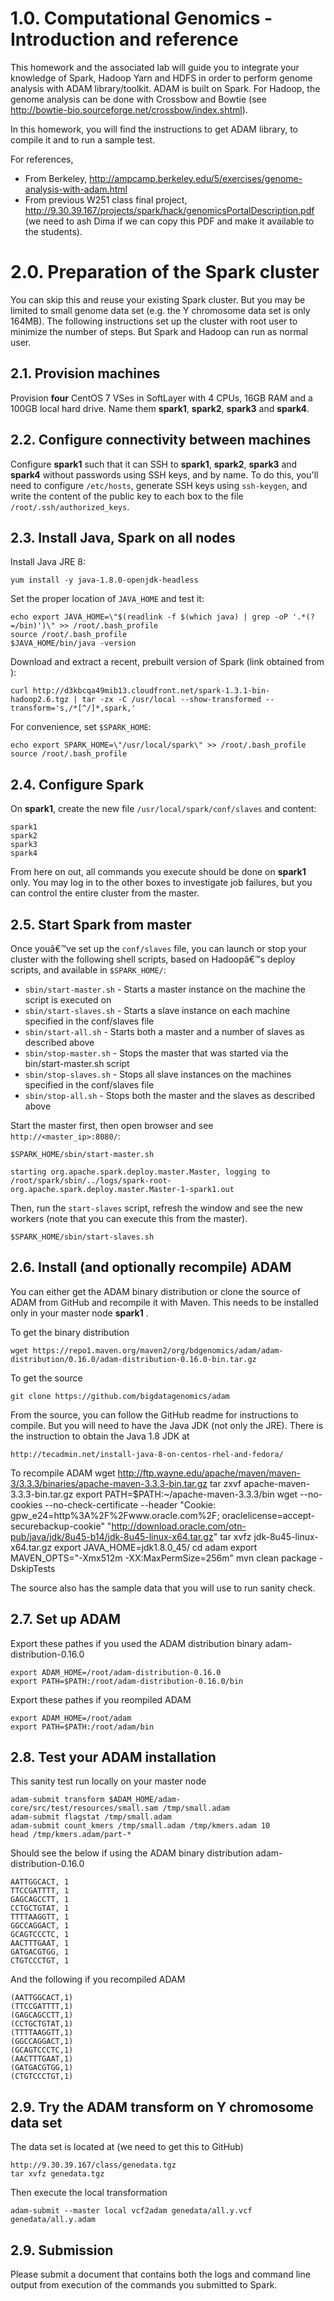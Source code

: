 # 1.0. Computational Genomics - Introduction and reference

This homework and the associated lab will guide you to integrate your knowledge of Spark, Hadoop Yarn and HDFS in order to perform genome analysis with ADAM library/toolkit. ADAM is built on Spark. For Hadoop, the genome analysis can be done with Crossbow and Bowtie (see http://bowtie-bio.sourceforge.net/crossbow/index.shtml).

In this homework, you will find the instructions to get ADAM library, to compile it and to run a sample test.

For references, 
* From Berkeley, http://ampcamp.berkeley.edu/5/exercises/genome-analysis-with-adam.html
* From previous W251 class final project, http://9.30.39.167/projects/spark/hack/genomicsPortalDescription.pdf (we need to ash Dima if we can copy this PDF and make it available to the students). 

# 2.0. Preparation of the Spark cluster

You can skip this and reuse your existing Spark cluster. But you may be limited to small genome data set (e.g. the Y chromosome data set is only 164MB). The following instructions set up the cluster with root user to minimize the number of steps. But Spark and Hadoop can run as normal user.

## 2.1. Provision machines

Provision **four** CentOS 7 VSes in SoftLayer with 4 CPUs, 16GB RAM and a 100GB local hard drive. Name them __spark1__, __spark2__, __spark3__ and __spark4__.

## 2.2. Configure connectivity between machines

Configure __spark1__ such that it can SSH to __spark1__, __spark2__, __spark3__ and __spark4__ without passwords using SSH keys, and by name. To do this, you'll need to configure `/etc/hosts`, generate SSH keys using `ssh-keygen`, and write the content of the public key to each box to the file `/root/.ssh/authorized_keys`.

## 2.3. Install Java, Spark on all nodes

Install Java JRE 8:

    yum install -y java-1.8.0-openjdk-headless

Set the proper location of `JAVA_HOME` and test it:

    echo export JAVA_HOME=\"$(readlink -f $(which java) | grep -oP '.*(?=/bin)')\" >> /root/.bash_profile
    source /root/.bash_profile
    $JAVA_HOME/bin/java -version

Download and extract a recent, prebuilt version of Spark (link obtained from ):

    curl http://d3kbcqa49mib13.cloudfront.net/spark-1.3.1-bin-hadoop2.6.tgz | tar -zx -C /usr/local --show-transformed --transform='s,/*[^/]*,spark,'

For convenience, set `$SPARK_HOME`:

    echo export SPARK_HOME=\"/usr/local/spark\" >> /root/.bash_profile
    source /root/.bash_profile

## 2.4. Configure Spark

On __spark1__, create the new file `/usr/local/spark/conf/slaves` and content:

    spark1
    spark2
    spark3
    spark4

From here on out, all commands you execute should be done on __spark1__ only. You may log in to the other boxes to investigate job failures, but you can control the entire cluster from the master.

## 2.5. Start Spark from master

Once youâ€™ve set up the `conf/slaves` file, you can launch or stop your cluster with the following shell scripts, based on Hadoopâ€™s deploy scripts, and available in `$SPARK_HOME/`:

- `sbin/start-master.sh` - Starts a master instance on the machine the script is executed on
- `sbin/start-slaves.sh` - Starts a slave instance on each machine specified in the conf/slaves file
- `sbin/start-all.sh` - Starts both a master and a number of slaves as described above
- `sbin/stop-master.sh` - Stops the master that was started via the bin/start-master.sh script
- `sbin/stop-slaves.sh` - Stops all slave instances on the machines specified in the conf/slaves file
- `sbin/stop-all.sh` - Stops both the master and the slaves as described above

Start the master first, then open browser and see `http://<master_ip>:8080/`:

    $SPARK_HOME/sbin/start-master.sh

    starting org.apache.spark.deploy.master.Master, logging to /root/spark/sbin/../logs/spark-root-org.apache.spark.deploy.master.Master-1-spark1.out

Then, run the `start-slaves` script, refresh the window and see the new workers (note that you can execute this from the master).

    $SPARK_HOME/sbin/start-slaves.sh


## 2.6. Install (and optionally recompile) ADAM

You can either get the ADAM binary distribution or clone the source of ADAM from GitHub and recompile it with Maven. This needs to be installed only in your master node __spark1__ .

To get the binary distribution

    wget https://repo1.maven.org/maven2/org/bdgenomics/adam/adam-distribution/0.16.0/adam-distribution-0.16.0-bin.tar.gz

To get the source

    git clone https://github.com/bigdatagenomics/adam

From the source, you can follow the GitHub readme for instructions to compile. But you will need to have the Java JDK (not only the JRE). There is the instruction to obtain the Java 1.8 JDK at 

    http://tecadmin.net/install-java-8-on-centos-rhel-and-fedora/

To recompile ADAM
    wget http://ftp.wayne.edu/apache/maven/maven-3/3.3.3/binaries/apache-maven-3.3.3-bin.tar.gz
    tar zxvf apache-maven-3.3.3-bin.tar.gz
    export PATH=$PATH:~/apache-maven-3.3.3/bin
    wget --no-cookies --no-check-certificate --header "Cookie: gpw_e24=http%3A%2F%2Fwww.oracle.com%2F; oraclelicense=accept-securebackup-cookie" "http://download.oracle.com/otn-pub/java/jdk/8u45-b14/jdk-8u45-linux-x64.tar.gz"
    tar xvfz jdk-8u45-linux-x64.tar.gz
    export JAVA_HOME=jdk1.8.0_45/
    cd adam
    export MAVEN_OPTS="-Xmx512m -XX:MaxPermSize=256m"
    mvn clean package -DskipTests

The source also has the sample data that you will use to run sanity check.

## 2.7. Set up ADAM

Export these pathes if you used the ADAM distribution binary adam-distribution-0.16.0

    export ADAM_HOME=/root/adam-distribution-0.16.0
    export PATH=$PATH:/root/adam-distribution-0.16.0/bin

Export these pathes if you reompiled ADAM

    export ADAM_HOME=/root/adam
    export PATH=$PATH:/root/adam/bin

## 2.8. Test your ADAM installation

This sanity test run locally on your master node

    adam-submit transform $ADAM_HOME/adam-core/src/test/resources/small.sam /tmp/small.adam
    adam-submit flagstat /tmp/small.adam
    adam-submit count_kmers /tmp/small.adam /tmp/kmers.adam 10
    head /tmp/kmers.adam/part-*

Should see the below if using the ADAM binary distribution adam-distribution-0.16.0

    AATTGGCACT, 1
    TTCCGATTTT, 1
    GAGCAGCCTT, 1
    CCTGCTGTAT, 1
    TTTTAAGGTT, 1
    GGCCAGGACT, 1
    GCAGTCCCTC, 1
    AACTTTGAAT, 1
    GATGACGTGG, 1
    CTGTCCCTGT, 1

And the following if you recompiled ADAM

    (AATTGGCACT,1)
    (TTCCGATTTT,1)
    (GAGCAGCCTT,1)
    (CCTGCTGTAT,1)
    (TTTTAAGGTT,1)
    (GGCCAGGACT,1)
    (GCAGTCCCTC,1)
    (AACTTTGAAT,1)
    (GATGACGTGG,1)
    (CTGTCCCTGT,1)


## 2.9. Try the ADAM transform on Y chromosome data set

The data set is located at (we need to get this to GitHub)

    http://9.30.39.167/class/genedata.tgz
    tar xvfz genedata.tgz

Then execute the local transformation

    adam-submit --master local vcf2adam genedata/all.y.vcf genedata/all.y.adam


## 2.9. Submission

Please submit a document that contains both the logs and command line output from execution of the commands you submitted to Spark.

